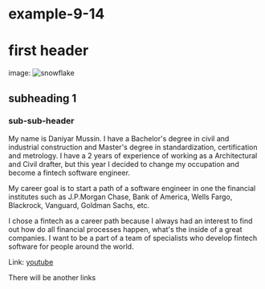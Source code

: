 # example-9-14

# first header

image: ![snowflake](https://th.bing.com/th/id/R.cb8b5a191f1a7edc7e68d56ccf97024a?rik=27I86f4jzpeulw&riu=http%3a%2f%2fmarionowen.files.wordpress.com%2f2012%2f01%2fimg_3550-purple-orange-snowflake.jpg&ehk=CwBP3dIzMdOEUXwjpS5jXk1CqJnXEPTXN%2bBQ8o%2bxK4M%3d&risl=&pid=ImgRaw&r=0)

## subheading 1

### sub-sub-header 

My name is Daniyar Mussin. I have a Bachelor's degree in civil and industrial construction and Master's degree in standardization, certification and metrology. I have a 2 years of experience of working as a Architectural and Civil drafter, but this year I decided to change my occupation and become a fintech software engineer.

My career goal is to start a path of a software engineer in one the financial institutes such as J.P.Morgan Chase, Bank of America, Wells Fargo, Blackrock, Vanguard, Goldman Sachs, etc.

I chose a fintech as a career path because I always had an interest to find out how do all financial processes happen, what's the inside of a great companies. I want to be a part of a team of specialists who develop fintech software for people around the world.

Link: [youtube](https://www.youtube.com/)

There will be another links

